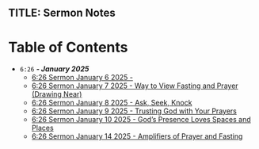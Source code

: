 TITLE: Sermon Notes
-------------------

# Table of Contents
- `6:26` ***- January 2025***
  - [6:26 Sermon January 6 2025 - ](./626fast2025/6261062025.md)
  - [6:26 Sermon January 7 2025 - Way to View Fasting and Prayer (Drawing Near)](./626fast2025/6261072025.md)
  - [6:26 Sermon January 8 2025 - Ask, Seek, Knock](./626fast2025/6261082025.md)
  - [6:26 Sermon January 9 2025 - Trusting God with Your Prayers](./626fast2025/6261092025.md)
  - [6:26 Sermon January 10 2025 - God’s Presence Loves Spaces and Places](./626fast2025/6261092025.md)
  - [6:26 Sermon January 14 2025 - Amplifiers of Prayer and Fasting ](./626fast2025/6261492025.md)
